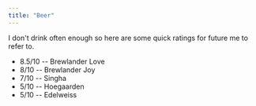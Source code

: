```yaml
---
title: "Beer"
---
```


I don't drink often enough so here are some quick ratings for future me to
refer to.

- 8.5/10 -- Brewlander Love
- 8/10 -- Brewlander Joy
- 7/10 -- Singha
- 5/10 -- Hoegaarden
- 5/10 -- Edelweiss
